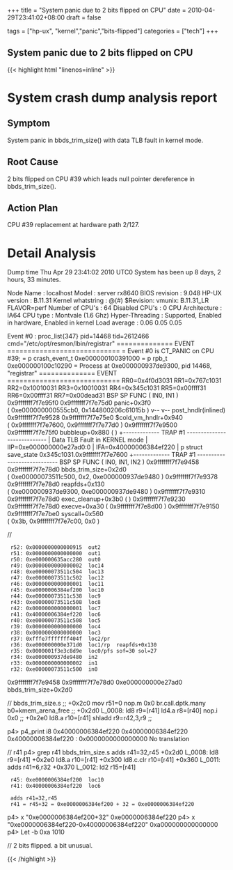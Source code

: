 +++
title = "System panic due to 2 bits flipped on CPU"
date = 2010-04-29T23:41:02+08:00
draft = false

tags = ["hp-ux", "kernel","panic","bits-flipped"]
categories = ["tech"]
+++
## System panic due to 2 bits flipped on CPU

{{< highlight html "linenos=inline" >}}

System crash dump analysis report
=================================
Symptom
-------
  System panic in bbds_trim_size() with data TLB fault in kernel mode.

Root Cause
----------
  2 bits flipped on CPU #39 which leads null pointer dereference
  in bbds_trim_size().

Action Plan
-----------
 CPU #39 replacement at hardware path 2/127.

Detail Analysis
===============
Dump time Thu Apr 29 23:41:02 2010 UTC0
System has been up 8 days, 2 hours, 33 minutes.

Node Name         : localhost
Model             : server rx8640
BIOS revision     : 9.048
HP-UX version     : B.11.31
Kernel whatstring : @(#) $Revision: vmunix:    B.11.31_LR FLAVOR=perf
Number of CPU's   : 64
Disabled CPU's    : 0
CPU Architecture  : IA64
CPU type          : Montvale (1.6 Ghz)
Hyper-Threading   : Supported, Enabled in hardware, Enabled in kernel
Load average      : 0.06  0.05  0.05


Event #0  : proc_list{347} pid=14468 tid=2612466  
                     cmd="/etc/opt/resmon/lbin/registrar"
==============  EVENT  ============================
= Event #0 is CT_PANIC on CPU #39;
= p crash_event_t 0xe000000100391000
= p rpb_t 0xe000000100c10290
= Process at 0xe000000937de9300, pid 14468, "registrar"
==============  EVENT  ============================
RR0=0x4f0d3031  RR1=0x767c1031  RR2=0x10010031  RR3=0x10010031
RR4=0x345c1031  RR5=0x00ffff31  RR6=0x00ffff31  RR7=0x00dead31
               BSP                  SP  FUNC  ( IN0, IN1 )
0x9fffffff7f7e95f0  0x9fffffff7f7e75d0  panic+0x3f0   
                          ( 0xe000000000555cb0, 0x144800206c61015b )
               v--                 v--  post_hndlr(inlined)
0x9fffffff7f7e9528  0x9fffffff7f7e75e0  $cold_vm_hndlr+0x940   
                          ( 0x9fffffff7f7e7600, 0x9fffffff7f7e77d0 )
0x9fffffff7f7e9500  0x9fffffff7f7e75f0  bubbleup+0x880   ( )
+-------------  TRAP #1  ----------------------------
|  Data TLB Fault in KERNEL mode
|    IIP=0xe000000000e27ad0:0
|    IFA=0x40000006384ef220
|  p struct save_state 0x345c1031.0x9fffffff7f7e7600
+-------------  TRAP #1  ----------------------------
               BSP                  SP  FUNC  ( IN0, IN1, IN2 )
0x9fffffff7f7e9458  0x9fffffff7f7e78d0  bbds_trim_size+0x2d0   
                        ( 0xe00000073511c500, 0x2, 0xe000000937de9480 )
0x9fffffff7f7e9378  0x9fffffff7f7e78d0  reapfds+0x130   
                        ( 0xe000000937de9300, 0xe000000937de9480 )
0x9fffffff7f7e9310  0x9fffffff7f7e78d0  exec_cleanup+0x3b0   ( )
0x9fffffff7f7e9230  0x9fffffff7f7e78d0  execve+0xa30   ( 0x9fffffff7f7e8d00 )
0x9fffffff7f7e9150  0x9fffffff7f7e7be0  syscall+0x560   
                                             ( 0x3b, 0x9fffffff7f7e7c00, 0x0 )

// 

     r52: 0x0000000000000915  out2   
     r51: 0x0000000000000000  out1   
     r50: 0xe000000635acc280  out0   
     r49: 0x0000000000000002  loc14  
     r48: 0xe00000073511c504  loc13  
     r47: 0xe00000073511c502  loc12  
     r46: 0x0000000000000001  loc11  
     r45: 0xe0000006384ef200  loc10  
     r44: 0xe00000073511c538  loc9   
     r43: 0xe00000073511c508  loc8   
     r42: 0x0000000000000001  loc7   
     r41: 0x40000006384ef220  loc6   
     r40: 0xe00000073511c508  loc5   
     r39: 0x0000000000000000  loc4   
     r38: 0x0000000000000000  loc3   
     r37: 0xfffe7fffffff404f  loc2/pr
     r36: 0xe000000000e371d0  loc1/rp  reapfds+0x130
     r35: 0x0000001f3e3c8d9e  loc0/pfs sof=30 sol=27
     r34: 0xe000000937de9480  in2    
     r33: 0x0000000000000002  in1    
     r32: 0xe00000073511c500  in0    
0x9fffffff7f7e9458 0x9fffffff7f7e78d0 0xe000000000e27ad0 bbds_trim_size+0x2d0

// bbds_trim_size.s
                     ;;
+0x2c0               mov r51=0
                     nop.m 0x0 
                     br.call.dptk.many b0=kmem_arena_free
                     ;;
+0x2d0 L_0008:       ld8 r9=[r41]
                     ld4.a r8=[r40]
                     nop.i 0x0 
                     ;;
+0x2e0               ld8.a r10=[r41]
                     shladd r9=r42,3,r9
                     ;;

p4> p4_print i8 0x40000006384ef220
  0x40000006384ef220
  0x40000006384ef220 : 0x0000000000000000
  No translation

// r41
p4> grep r41 bbds_trim_size.s
                     adds r41=32,r45
+0x2d0 L_0008:       ld8 r9=[r41]
+0x2e0               ld8.a r10=[r41]
+0x300               ld8.c.clr r10=[r41]
+0x360 L_0011:       adds r41=6,r32
+0x370 L_0012:       ld2 r15=[r41]


     r45: 0xe0000006384ef200  loc10  
     r41: 0x40000006384ef220  loc6   

     adds r41=32,r45
     r41 = r45+32 = 0xe0000006384ef200 + 32 = 0xe0000006384ef220

p4> x "0xe0000006384ef200+32"
0xe0000006384ef220
p4> x "0xe0000006384ef220-0x40000006384ef220"
0xa000000000000000
p4> Let -b 0xa
1010

// 2 bits flipped. a bit unusual.

{{< /highlight >}}